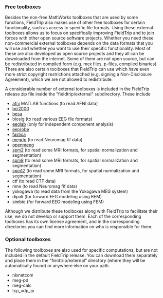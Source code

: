 ### Free toolboxes

Besides the non-free MathWorks toolboxes that are used by some functions, FieldTrip also makes use of other free toolboxes for certain functionality, such as access to specific file formats. Using these external toolboxes allows us to focus on specifically improving FieldTrip and to join forces with other open source software projects. Whether you need these non-commercial external toolboxes depends on the data formats that you will use and whether you want to use their specific functionality. Most of these are also developed as open source projects and they all can be downloaded from the internet. Some of them are not open source, but can be redistributed in compiled form (e.g. mex files, p-files, compiled binaries). There are also certain toolboxes that FieldTrip can use which have even more strict copyright restrictions attached (e.g. signing a Non-Disclosure Agreement), which we are not allowed to redistribute.

A considerable number of external toolboxes is included in the FieldTrip release zip file inside the "fieldtrip/external" subdirectory. These include

- [afni](http://afni.nimh.nih.gov/afni/matlab) MATLAB functions (to read AFNI data)
- [bci2000](http://bci2000.org/)
- [besa](http://besa.de/)
- [biosig](http://biosig.sourceforge.net/) (to read various EEG file formats)
- [eeglab](http://sccn.ucsd.edu/eeglab/) (only for independent component analysis)
- [eeprobe](http://www.ant-neuro.com/products/eeprobe)
- [fastica](http://research.ics.tkk.fi/ica/fastica/)
- [megdp](http://www.kolumbus.fi/kuutela/programs/meg-pd/) (to read Neuromag fif data)
- [openmeeg](https://openmeeg.github.io)
- [spm2](http://www.fil.ion.ucl.ac.uk/spm/software/spm2/) (to read some MRI formats, for spatial normalization and segmentation)
- [spm8](http://www.fil.ion.ucl.ac.uk/spm/software/spm8/) (to read some MRI formats, for spatial normalization and segmentation)
- [spm12](http://www.fil.ion.ucl.ac.uk/spm/software/spm12/) (to read some MRI formats, for spatial normalization and segmentation)
- ctf (to read CTF data)
- mne (to read Neuromag fif data)
- yokogawa (to read data from the Yokogawa MEG system)
- dipoli (for forward EEG modeling using BEM)
- simbio (for forward EEG modeling using FEM)

Although we distribute these toolboxes along with FieldTrip to facilitate their use, we do not develop or support them. Each of the corresponding toolboxes has its own license agreement, and in the corresponding directories you can find more information on who is responsible for them.

### Optional toolboxes

The following toolboxes are also used for specific computations, but are not included in the default FieldTrip release. You can download them separately and place them in the "fieldtrip/external" directory (where they will be automatically found) or anywhere else on your path.

- nlxnetcom
- meg-pd
- meg-calc
- tcp_udp_ip
